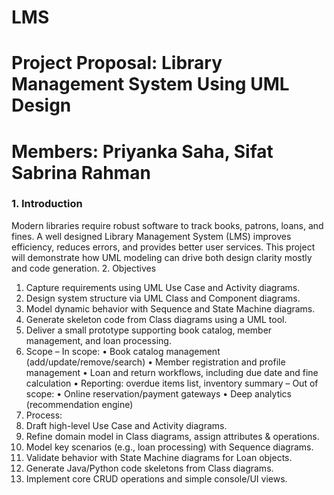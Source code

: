 # LMS
# Project Proposal: Library Management System Using UML Design 
# Members: Priyanka Saha, Sifat Sabrina Rahman 
### 1. Introduction 
Modern libraries require robust software to track books, patrons, loans, and fines. A well
designed Library Management System (LMS) improves efficiency, reduces errors, and 
provides better user services. This project will demonstrate how UML modeling can drive 
both design clarity mostly and code generation. 
2. Objectives 
1. Capture requirements using UML Use Case and Activity diagrams. 
2. Design system structure via UML Class and Component diagrams. 
3. Model dynamic behavior with Sequence and State Machine diagrams. 
4. Generate skeleton code from Class diagrams using a UML tool. 
5. Deliver a small prototype supporting book catalog, member management, and 
loan processing. 
3. Scope – In scope: 
• Book catalog management (add/update/remove/search) 
• Member registration and profile management 
• Loan and return workflows, including due date and fine calculation 
• Reporting: overdue items list, inventory summary – Out of scope: 
• Online reservation/payment gateways 
• Deep analytics (recommendation engine) 
4. Process: 
1. Draft high-level Use Case and Activity diagrams. 
2. Refine domain model in Class diagrams, assign attributes & operations. 
3. Model key scenarios (e.g., loan processing) with Sequence diagrams. 
4. Validate behavior with State Machine diagrams for Loan objects. 
5. Generate Java/Python code skeletons from Class diagrams. 
6. Implement core CRUD operations and simple console/UI views. 
